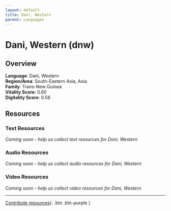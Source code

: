 ```yaml
---
layout: default
title: Dani, Western
parent: Languages
---
```


# Dani, Western (dnw)

## Overview

**Language**: Dani, Western  
**Region/Area**: South-Eastern Asia, Asia  
**Family**: Trans-New Guinea  
**Vitality Score**: 0.60  
**Digitality Score**: 0.56  

## Resources

### Text Resources
*Coming soon - help us collect text resources for Dani, Western*

### Audio Resources
*Coming soon - help us collect audio resources for Dani, Western*

### Video Resources
*Coming soon - help us collect video resources for Dani, Western*

---

[Contribute resources](https://fairtrain.github.io/){: .btn .btn-purple }
